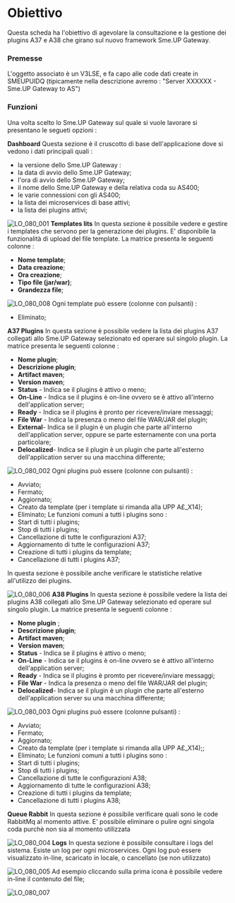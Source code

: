# Obiettivo
Questa scheda ha l'obiettivo di agevolare la consultazione e la gestione dei plugins A37 e A38 che girano sul nuovo framework Sme.UP Gateway.

### Premesse
L'oggetto associato è un V3LSE, e fa capo alle code dati create in SMEUPUIDQ (tipicamente nella descrizione avremo :  "Server XXXXXX - Sme.UP Gateway to AS")

### Funzioni
Una volta scelto lo Sme.UP Gateway sul quale si vuole lavorare si presentano le segueti opzioni : 


**Dashboard**
Questa sezione è il cruscotto di base dell'applicazione dove si vedono i dati principali quali : 
* la versione dello Sme.UP Gateway : 
* la data di avvio dello Sme.UP Gateway;
* l'ora di avvio dello Sme.UP Gateway;
* il nome dello Sme.UP Gateway e della relativa coda su AS400;
* le varie connessioni con gli AS400;
* la lista dei microservices di base attivi;
* la lista dei plugins attivi;

![LO_080_001](http://localhost:3000/immagini/MBDOC_SCH-LO_080/LO_080_001.png)
**Templates lits**
In questa sezione è possibile vedere e gestire i templates che servono per la generazione dei plugins.
E' disponibile la funzionalità di upload del file template.
La matrice presenta le seguenti colonne : 
* **Nome template**;
* **Data creazione**;
* **Ora creazione**;
* **Tipo file (jar/war)**;
* **Grandezza file**;


![LO_080_008](http://localhost:3000/immagini/MBDOC_SCH-LO_080/LO_080_008.png)
Ogni template può essere (colonne con pulsanti) : 
* Eliminato;

**A37 Plugins**
In questa sezione è possibile vedere la lista dei plugins A37 collegati allo Sme.UP Gateway selezionato ed operare sul singolo plugin.
La matrice presenta le seguenti colonne : 
* **Nome plugin**;
* **Descrizione plugin**;
* **Artifact maven**;
* **Version maven**;
* **Status** - Indica se il plugins è attivo o meno;
* **On-Line** - Indica se il plugins è on-line ovvero se è attivo all'interno dell'application server;
* **Ready** - Indica se il plugins è pronto per ricevere/inviare messaggi;
* **File War** - Indica la presenza o meno del file WAR/JAR del plugin;
* **External**- Indica se il plugin è un plugin che parte all'interno dell'application server, oppure se parte esternamente con una porta particolare;
* **Delocalized**- Indica se il plugin è un plugin che parte all'esterno dell'application server su una macchina differente;

![LO_080_002](http://localhost:3000/immagini/MBDOC_SCH-LO_080/LO_080_002.png)
Ogni plugins può essere (colonne con pulsanti) : 
* Avviato;
* Fermato;
* Aggiornato;
* Creato da template (per i template si rimanda alla UPP A£_X14);
* Eliminato;
Le funzioni comuni a tutti i plugins sono : 
* Start di tutti i plugins;
* Stop di tutti i plugins;
* Cancellazione di tutte le configurazioni A37;
* Aggiornamento di tutte le configurazioni A37;
* Creazione di tutti i plugins da template;
* Cancellazione di tutti i plugins A37;


In questa sezione è possibile anche verificare le statistiche relative all'utilizzo dei plugins.

![LO_080_006](http://localhost:3000/immagini/MBDOC_SCH-LO_080/LO_080_006.png)
**A38 Plugins**
In questa sezione è possibile vedere la lista dei plugins A38 collegati allo Sme.UP Gateway selezionato ed operare sul singolo plugin.
La matrice presenta le seguenti colonne : 
* **Nome plugin** ;
* **Descrizione plugin**;
* **Artifact maven**;
* **Version maven**;
* **Status** - Indica se il plugins è attivo o meno;
* **On-Line** - Indica se il plugins è on-line ovvero se è attivo all'interno dell'application server;
* **Ready** - Indica se il plugins è promto per ricevere/inviare messaggi;
* **File War** - Indica la presenza o meno del file WAR/JAR del plugin;
* **Delocalized**- Indica se il plugin è un plugin che parte all'esterno dell'application server su una macchina differente;

![LO_080_003](http://localhost:3000/immagini/MBDOC_SCH-LO_080/LO_080_003.png)
Ogni plugins può essere (colonne pulsanti) : 
* Avviato;
* Fermato;
* Aggiornato;
* Creato da template (per i template si rimanda alla UPP A£_X14);;
* Eliminato;
Le funzioni comuni a tutti i plugins sono : 
* Start di tutti i plugins;
* Stop di tutti i plugins;
* Cancellazione di tutte le configurazioni A38;
* Aggiornamento di tutte le configurazioni A38;
* Creazione di tutti i plugins da template;
* Cancellazione di tutti i plugins A38;

**Queue Rabbit**
In questa sezione è possibile verificare quali sono le code RabbitMq al momento attive.
E' possibile eliminare o pulire ogni singola coda purchè non sia al momento utilizzata

![LO_080_004](http://localhost:3000/immagini/MBDOC_SCH-LO_080/LO_080_004.png)
**Logs**
In questa sezione è possibile consultare i logs del sistema.
Esiste un log per ogni microservices.
Ogni log può essere visualizzato in-line, scaricato in locale, o cancellato (se non utilizzato)

![LO_080_005](http://localhost:3000/immagini/MBDOC_SCH-LO_080/LO_080_005.png)
Ad esempio cliccando sulla prima icona è possibile vedere in-line il contenuto del file;

![LO_080_007](http://localhost:3000/immagini/MBDOC_SCH-LO_080/LO_080_007.png)
